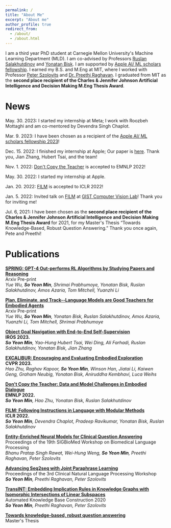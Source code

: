 ```yaml
---
permalink: /
title: "About Me"
excerpt: "About me"
author_profile: true
redirect_from: 
  - /about/
  - /about.html
---
```


I am a third year PhD student at Carnegie Mellon University's Machine Learning Department (MLD). I am co-advised by Professors [Ruslan Salakhutdinov](https://www.cs.cmu.edu/~rsalakhu/) and [Yonatan Bisk](https://yonatanbisk.com/index.html). I am supported by [Apple AI/ ML scholars fellowship](https://machinelearning.apple.com/updates/apple-scholars-aiml-2023). 
I earned my B.S. and M.Eng at MIT, where I worked with Professor [Peter Szolovits](https://groups.csail.mit.edu/medg/people/psz/) and [Dr. Preethi Raghavan](https://researcher.watson.ibm.com/researcher/view.php?person=us-praghav). I graduated from MIT as the **second place recipient of the Charles & Jennifer Johnson Artificial Intelligence and Decision Making M.Eng Thesis Award**.


News
======

May. 30. 2023: I started my internship at Meta; I work with Roozbeh Mottaghi and am co-mentored by Devendra Singh Chaplot. 

Mar. 9. 2023: I have been chosen as a recipient of the [Apple AI/ ML scholars fellowship 2023](https://machinelearning.apple.com/updates/apple-scholars-aiml-2023)!

Dec. 15. 2022: I finished my internship at Apple; Our paper is [here](https://arxiv.org/abs/2212.05923). Thank you, Jian Zhang, Hubert Tsai, and the team!

Nov. 1. 2022: [Don't Copy the Teacher](https://arxiv.org/abs/2210.04443) is accepted to EMNLP 2022!

May. 30. 2022: I started my internship at Apple.

Jan. 20. 2022: [FILM](https://soyeonm.github.io/FILM_webpage/) is accepted to ICLR 2022!

Jan. 5. 2022: Invited talk on [FILM](https://soyeonm.github.io/FILM_webpage/) at [GIST Computer Vision Lab](https://gistvision.github.io/)! Thank you for inviting me!

Jul. 6, 2021: I have been chosen as the **second place recipient of the  Charles & Jennifer Johnson Artificial Intelligence and Decision Making M.Eng Thesis Award** for 2021, for my Master's Thesis “Towards Knowledge-Based, Robust Question Answering.” Thank you once again, Pete and Preethi!

Publications
======


[**SPRING: GPT-4 Out-performs RL Algorithms by Studying Papers and Reasoning**](https://arxiv.org/pdf/2305.15486.pdf)\
Arxiv Pre-print\
_Yue Wu, **So Yeon Min**, Shrimai Prabhumoye, Yonatan Bisk, Ruslan Salakhutdinov, Amos Azaria, Tom Mitchell, Yuanzhi Li_

[**Plan, Eliminate, and Track--Language Models are Good Teachers for Embodied Agents**](https://arxiv.org/pdf/2305.02412.pdf)\
Arxiv Pre-print\
_Yue Wu, **So Yeon Min**, Yonatan Bisk, Ruslan Salakhutdinov, Amos Azaria, Yuanzhi Li, Tom Mitchell, Shrimai Prabhumoye_

[**Object Goal Navigation with End-to-End Self-Supervision**](https://arxiv.org/abs/2212.05923)\
**IROS 2023.**\
_**So Yeon Min**, Yao-Hung Hubert Tsai, Wei Ding, Ali Farhadi, Ruslan Salakhutdinov, Yonatan Bisk, Jian Zhang_

[**EXCALIBUR: Encouraging and Evaluating Embodied Exploration**](https://openaccess.thecvf.com/content/CVPR2023/papers/Zhu_EXCALIBUR_Encouraging_and_Evaluating_Embodied_Exploration_CVPR_2023_paper.pdf)\
**CVPR 2023.**\
_Hao Zhu, Raghav Kapoor, **So Yeon Min**, Winson Han, Jiatai Li, Kaiwen Geng, Graham Neubig, Yonatan Bisk, Aniruddha Kembhavi, Luca Weihs_

[**Don't Copy the Teacher: Data and Model Challenges in Embodied Dialogue**](https://arxiv.org/abs/2210.04443)\
**EMNLP 2022.** \
_**So Yeon Min**, Hao Zhu, Yonatan Bisk, Ruslan Salakhutdinov_

[**FILM: Following Instructions in Language with Modular Methods**](https://soyeonm.github.io/FILM_webpage/)\
**ICLR 2022.** \
_**So Yeon Min**, Devendra Chaplot, Pradeep Ravikumar, Yonatan Bisk, Ruslan Salakhutdinov_

[**Entity-Enriched Neural Models for Clinical Question Answering**](https://www.aclweb.org/anthology/2020.bionlp-1.12/)\
Proceedings of the 19th SIGBioMed Workshop on Biomedical Language Processing\
_Bhanu Pratap Singh Rawat, Wei-Hung Weng, **So Yeon Min**, Preethi Raghavan, Peter Szolovits_

[**Advancing Seq2seq with Joint Paraphrase Learning**](https://www.aclweb.org/anthology/2020.clinicalnlp-1.30/)\
Proceedings of the 3rd Clinical Natural Language Processing Workshop\
_**So Yeon Min**, Preethi Raghavan, Peter Szolovits_

[**TransINT: Embedding Implication Rules in Knowledge Graphs with Isomorphic Intersections of Linear Subspaces**](https://www.akbc.ws/2020/virtual/poster_87.html)\
Automated Knowledge Base Construction 2020\
_**So Yeon Min**, Preethi Raghavan, Peter Szolovits_

[**Towards knowledge-based, robust question answering**](https://dspace.mit.edu/bitstream/handle/1721.1/127462/1192966860-MIT.pdf?sequence=1&isAllowed=y)\
Master's Thesis

